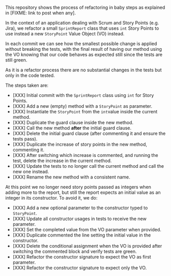 This repository shows the process of refactoring in baby steps as explained in [FIXME: link to post when any].

In the context of an application dealing with Scrum and Story Points (e.g. Jira), we refactor a small `SprintReport`
class that uses `int` Story Points to use instead a new `StoryPoint` Value Object (VO) instead.

In each commit we can see how the smallest possible change is applied without breaking the tests, with the final result
of having our method using the VO knowing that our code behaves as expected still since the tests are still green.

As it is a refactor process there are no substantial changes in the tests but only in the code tested.

The steps taken are:

* [XXX] Initial commit with the `SprintReport` class using `int` for Story Points.
* [XXX] Add a new (empty) method with a `StoryPoint` as parameter.
* [XXX] Instantiate the `StoryPoint` from the `int`value inside the current method.
* [XXX] Duplicate the guard clause inside the new method.
* [XXX] Call the new method **after** the initial guard clause.
* [XXX] Delete the initial guard clause (after commenting it and ensure the tests pass).
* [XXX] Duplicate the increase of story points in the new method, commenting it.
* [XXX] After switching which increase is commented, and running the test, delete the increase in the current method.
* [XXX] Update the tests to no longer call the current method and call the new one instead.
* [XXX] Rename the new method with a consistent name.

At this point we no longer need story points passed as integers when adding more to the report, but still the report expects an initial value as an integer in its constructor. To avoid it, we do:

* [XXX] Add a new optional parameter to the constructor typed to `StoryPoint`.
* [XXX] Update all constructor usages in tests to receive the new parameter.
* [XXX] Set the completed value from the VO parameter when provided.
* [XXX] Duplicate commented the line setting the initial value in the constructor.
* [XXX] Delete the conditional assignment when the VO is provided after switching the commented block and verify tests are green.
* [XXX] Refactor the constructor signature to expect the VO as first parameter.
* [XXX] Refactor the constructor signature to expect only the VO.

